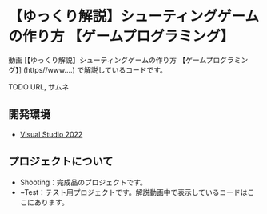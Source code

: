 # 【ゆっくり解説】シューティングゲームの作り方 【ゲームプログラミング】
動画 [【ゆっくり解説】シューティングゲームの作り方 【ゲームプログラミング】] (https//www....) で解説しているコードです。

TODO URL, サムネ

## 開発環境
- [Visual Studio 2022](https://visualstudio.microsoft.com/ja/downloads/)

## プロジェクトについて
- Shooting：完成品のプロジェクトです。
- ~Test：テスト用プロジェクトです。解説動画中で表示しているコードはここにあります。
